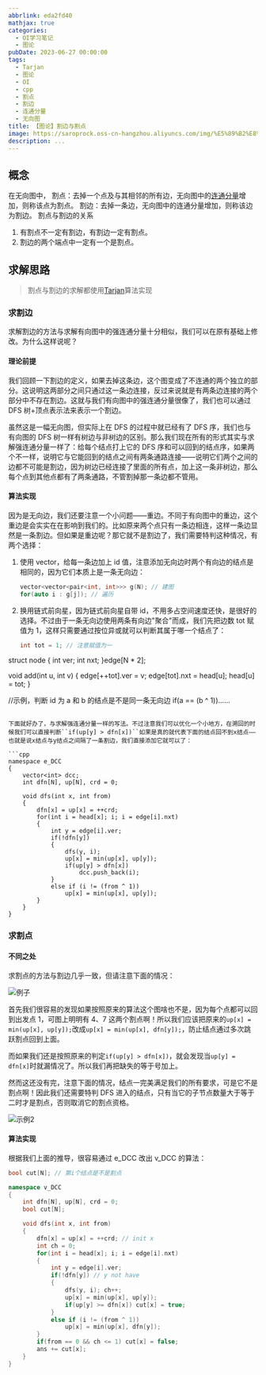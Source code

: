 ```yaml
---
abbrlink: eda2fd40
mathjax: true
categories:
  - OI学习笔记
  - 图论
pubDate: 2023-06-27 00:00:00
tags:
  - Tarjan
  - 图论
  - OI
  - cpp
  - 割点
  - 割边
  - 连通分量
  - 无向图
title: 【图论】割边与割点
image: https://saroprock.oss-cn-hangzhou.aliyuncs.com/img/%E5%89%B2%E8%BE%B9.jpg
description: ...
---
```


## 概念

在无向图中，
割点：去掉一个点及与其相邻的所有边，无向图中的[连通分量](https://www.saroprock.com/post/3a57de4f.html)增加，则称该点为割点。
割边：去掉一条边，无向图中的连通分量增加，则称该边为割边。
割点与割边的关系

1. 有割点不一定有割边，有割边一定有割点。
2. 割边的两个端点中一定有一个是割点。

## 求解思路

> 割点与割边的求解都使用[Tarjan](https://www.saroprock.com/tags/Tarjan/)算法实现

### 求割边

求解割边的方法与求解有向图中的强连通分量十分相似，我们可以在原有基础上修改。为什么这样说呢？

#### 理论前提

我们回顾一下割边的定义，如果去掉这条边，这个图变成了不连通的两个独立的部分。这说明这两部分之间只通过这一条边连接，反过来说就是有两条边连接的两个部分中不存在割边。这就与我们有向图中的强连通分量很像了，我们也可以通过 DFS 树+顶点表示法来表示一个割边。

虽然这是一幅无向图，但实际上在 DFS 的过程中就已经有了 DFS 序，我们也与有向图的 DFS 树一样有树边与非树边的区别。那么我们现在所有的形式其实与求解强连通分量一样了：给每个结点打上它的 DFS 序和可以回到的结点序，如果两个不一样，说明它与它能回到的结点之间有两条通路连接——说明它们两个之间的边都不可能是割边，因为树边已经连接了里面的所有点，加上这一条非树边，那么每个点到其他点都有了两条通路，不管割掉那一条边都不管用。

#### 算法实现

因为是无向边，我们还要注意一个小问题——重边。不同于有向图中的重边，这个重边是会实实在在影响到我们的。比如原来两个点只有一条边相连，这样一条边显然是一条割边。但如果是重边呢？那它就不是割边了，我们需要特判这种情况，有两个选择：

1. 使用 vector，给每一条边加上 id 值，注意添加无向边时两个有向边的结点是相同的，因为它们本质上是一条无向边：

   ```cpp
   vector<vector<pair<int, int>>> g(N); // 建图
   for(auto i : g[j]); // 遍历
   ```

2. 换用链式前向星，因为链式前向星自带 id，不用多占空间速度还快，是很好的选择。不过由于一条无向边使用两条有向边"聚合"而成，我们先把边数 tot 赋值为 1，这样只需要通过按位异或就可以判断其属于哪一个结点了：

   ```cpp
   int tot = 1; // 注意赋值为一
   ```

struct node
{
int ver;
int nxt;
}edge[N * 2];

void add(int u, int v)
{
edge[++tot].ver = v;
edge[tot].nxt = head[u];
head[u] = tot;
}

//示例，判断 id 为 a 和 b 的结点是不是同一条无向边
if(a == (b ^ 1))......

````

下面就好办了，与求解强连通分量一样的写法。不过注意我们可以优化一个小地方，在溯回的时候我们可以直接判断``if(up[y] > dfn[x])``如果是真的就代表下面的结点回不到x结点——也就是说x结点与y结点之间隔了一条割边，我们直接添加它就可以了：

```cpp
namespace e_DCC
{
    vector<int> dcc;
    int dfn[N], up[N], crd = 0;

    void dfs(int x, int from)
    {
        dfn[x] = up[x] = ++crd;
        for(int i = head[x]; i; i = edge[i].nxt)
        {
            int y = edge[i].ver;
            if(!dfn[y])
            {
                dfs(y, i);
                up[x] = min(up[x], up[y]);
                if(up[y] > dfn[x])
                    dcc.push_back(i);
            }
            else if (i != (from ^ 1))
                up[x] = min(up[x], up[y]);
        }
    }
}
````

### 求割点

#### 不同之处

求割点的方法与割边几乎一致，但请注意下面的情况：

![例子](https://img1.imgtp.com/2023/06/27/TmLIqPx7.png)

首先我们很容易的发现如果按照原来的算法这个图啥也不是，因为每个点都可以回到出发点 1，可图上明明有 4、7 这两个割点啊！所以我们应该把原来的`up[x] = min(up[x], up[y]);`改成`up[x] = min(up[x], dfn[y]);`，防止结点通过多次跳跃割点回到上面。

而如果我们还是按照原来的判定`if(up[y] > dfn[x])`，就会发现当`up[y] = dfn[x]`时就漏情况了。所以我们再把缺失的等于号加上。

然而这还没有完，注意下面的情况，结点一完美满足我们的所有要求，可是它不是割点啊！因此我们还需要特判 DFS 进入的结点，只有当它的子节点数量大于等于二时才是割点，否则取消它的割点资格。

![示例2](https://img1.imgtp.com/2023/06/27/Cdl8IYev.png)

#### 算法实现

根据我们上面的推导，很容易通过 e_DCC 改出 v_DCC 的算法：

```cpp
bool cut[N]; // 第i个结点是不是割点

namespace v_DCC
{
    int dfn[N], up[N], crd = 0;
    bool cut[N];

    void dfs(int x, int from)
    {
        dfn[x] = up[x] = ++crd; // init x
        int ch = 0;
        for(int i = head[x]; i; i = edge[i].nxt)
        {
            int y = edge[i].ver;
            if(!dfn[y]) // y not have
            {
                dfs(y, i); ch++;
                up[x] = min(up[x], up[y]);
                if(up[y] >= dfn[x]) cut[x] = true;
            }
            else if (i != (from ^ 1))
                up[x] = min(up[x], dfn[y]);
        }
        if(from == 0 && ch <= 1) cut[x] = false;
        ans += cut[x];
    }
}
```
